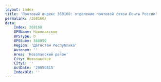 ```yaml
---
layout: index
title: 'Почтовый индекс 368160: отделение почтовой связи Почты России'
permalink: /368160/
data:
    Index: 368160
    OPSName: Новолакское
    OPSType: О
    OPSSubm: 368059
    Region: 'Дагестан Республика'
    Autonom: ''
    Area: 'Новолакский район'
    City: Новолакское
    City1: ''
    ActDate: '20050815'
    IndexOld: ''
---
```

